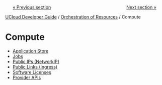 <p align='center'>
<a href='/docs/developer-guide/orchestration/storage/providers/README.md'>« Previous section</a>
&nbsp;&nbsp;&nbsp;&nbsp;&nbsp;&nbsp;&nbsp;&nbsp;&nbsp;&nbsp;&nbsp;&nbsp;&nbsp;&nbsp;&nbsp;&nbsp;&nbsp;&nbsp;&nbsp;&nbsp;&nbsp;&nbsp;&nbsp;&nbsp;&nbsp;&nbsp;&nbsp;&nbsp;&nbsp;&nbsp;&nbsp;&nbsp;&nbsp;&nbsp;&nbsp;&nbsp;&nbsp;&nbsp;&nbsp;&nbsp;&nbsp;&nbsp;&nbsp;&nbsp;&nbsp;&nbsp;&nbsp;&nbsp;&nbsp;&nbsp;&nbsp;&nbsp;&nbsp;&nbsp;&nbsp;&nbsp;&nbsp;&nbsp;&nbsp;&nbsp;<a href='/docs/developer-guide/orchestration/compute/appstore/tools.md'>Next section »</a>
</p>


[UCloud Developer Guide](/docs/developer-guide/README.md) / [Orchestration of Resources](/docs/developer-guide/orchestration/README.md) / Compute
# Compute

 - [Application Store](/docs/developer-guide/orchestration/compute/appstore/README.md)
 - [Jobs](/docs/developer-guide/orchestration/compute/jobs.md)
 - [Public IPs (NetworkIP)](/docs/developer-guide/orchestration/compute/ips.md)
 - [Public Links (Ingress)](/docs/developer-guide/orchestration/compute/ingress.md)
 - [Software Licenses](/docs/developer-guide/orchestration/compute/license.md)
 - [Provider APIs](/docs/developer-guide/orchestration/compute/providers/README.md)
